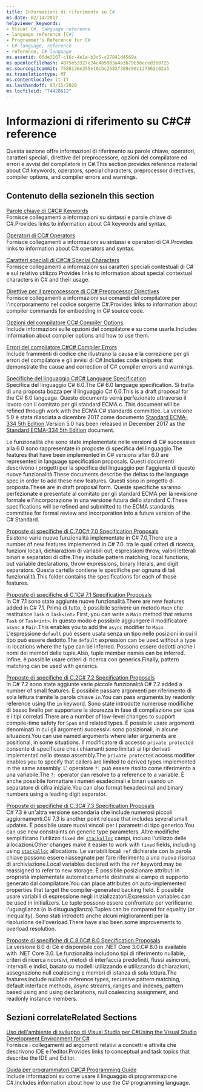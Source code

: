 ```yaml
---
title: Informazioni di riferimento su C#
ms.date: 02/14/2017
helpviewer_keywords:
- Visual C#, language reference
- language reference [C#]
- Programmer's Reference for C#
- C# language, reference
- reference, C# language
ms.assetid: 06de3167-c16c-4e1a-b3c5-c27841d4569a
ms.openlocfilehash: 4875e53327e24c4b5983a4a3b79b5beced368725
ms.sourcegitcommit: 7588136e355e10cbc2582f389c90c127363c02a5
ms.translationtype: MT
ms.contentlocale: it-IT
ms.lasthandoff: 03/15/2020
ms.locfileid: "74428612"
---
```

# <a name="c-reference"></a><span data-ttu-id="d4855-102">Informazioni di riferimento su C#</span><span class="sxs-lookup"><span data-stu-id="d4855-102">C# reference</span></span>

<span data-ttu-id="d4855-103">Questa sezione offre informazioni di riferimento su parole chiave, operatori, caratteri speciali, direttive del preprocessore, opzioni del compilatore ed errori e avvisi del compilatore in C#.</span><span class="sxs-lookup"><span data-stu-id="d4855-103">This section provides reference material about C# keywords, operators, special characters, preprocessor directives, compiler options, and compiler errors and warnings.</span></span>  
  
## <a name="in-this-section"></a><span data-ttu-id="d4855-104">Contenuto della sezione</span><span class="sxs-lookup"><span data-stu-id="d4855-104">In this section</span></span>

 [<span data-ttu-id="d4855-105">Parole chiave di C#</span><span class="sxs-lookup"><span data-stu-id="d4855-105">C# Keywords</span></span>](./keywords/index.md)  
 <span data-ttu-id="d4855-106">Fornisce collegamenti a informazioni su sintassi e parole chiave di C#.</span><span class="sxs-lookup"><span data-stu-id="d4855-106">Provides links to information about C# keywords and syntax.</span></span>  
  
 [<span data-ttu-id="d4855-107">Operatori di C</span><span class="sxs-lookup"><span data-stu-id="d4855-107">C# Operators</span></span>](./operators/index.md)  
 <span data-ttu-id="d4855-108">Fornisce collegamenti a informazioni su sintassi e operatori di C#.</span><span class="sxs-lookup"><span data-stu-id="d4855-108">Provides links to information about C# operators and syntax.</span></span>  

 [<span data-ttu-id="d4855-109">Caratteri speciali di C#</span><span class="sxs-lookup"><span data-stu-id="d4855-109">C# Special Characters</span></span>](./tokens/index.md)  
 <span data-ttu-id="d4855-110">Fornisce collegamenti a informazioni sui caratteri speciali contestuali di C# e sul relativo utilizzo.</span><span class="sxs-lookup"><span data-stu-id="d4855-110">Provides links to information about special contextual characters in C# and their usage.</span></span>  

 [<span data-ttu-id="d4855-111">Direttive per il preprocessore di C</span><span class="sxs-lookup"><span data-stu-id="d4855-111">C# Preprocessor Directives</span></span>](./preprocessor-directives/index.md)  
 <span data-ttu-id="d4855-112">Fornisce collegamenti a informazioni sui comandi del compilatore per l'incorporamento nel codice sorgente C#.</span><span class="sxs-lookup"><span data-stu-id="d4855-112">Provides links to information about compiler commands for embedding in C# source code.</span></span>  
  
 [<span data-ttu-id="d4855-113">Opzioni del compilatore C</span><span class="sxs-lookup"><span data-stu-id="d4855-113">C# Compiler Options</span></span>](./compiler-options/index.md)  
 <span data-ttu-id="d4855-114">Include informazioni sulle opzioni del compilatore e su come usarle.</span><span class="sxs-lookup"><span data-stu-id="d4855-114">Includes information about compiler options and how to use them.</span></span>  
  
 [<span data-ttu-id="d4855-115">Errori del compilatore C#</span><span class="sxs-lookup"><span data-stu-id="d4855-115">C# Compiler Errors</span></span>](./compiler-messages/index.md)  
 <span data-ttu-id="d4855-116">Include frammenti di codice che illustrano la causa e la correzione per gli errori del compilatore e gli avvisi di C#.</span><span class="sxs-lookup"><span data-stu-id="d4855-116">Includes code snippets that demonstrate the cause and correction of C# compiler errors and warnings.</span></span>  
  
 [<span data-ttu-id="d4855-117">Specifiche del linguaggio C#</span><span class="sxs-lookup"><span data-stu-id="d4855-117">C# Language Specification</span></span>](../../../_csharplang/spec/introduction.md)  
 <span data-ttu-id="d4855-118">Specifica del linguaggio C# 6.0.</span><span class="sxs-lookup"><span data-stu-id="d4855-118">The C# 6.0 language specification.</span></span> <span data-ttu-id="d4855-119">Si tratta di una proposta bozza per il linguaggio C# 6.0.</span><span class="sxs-lookup"><span data-stu-id="d4855-119">This is a draft proposal for the C# 6.0 language.</span></span> <span data-ttu-id="d4855-120">Questo documento verrà perfezionato attraverso il lavoro con il comitato per gli standard ECMA c..</span><span class="sxs-lookup"><span data-stu-id="d4855-120">This document will be refined through work with the ECMA C# standards committee.</span></span> <span data-ttu-id="d4855-121">La versione 5.0 è stata rilasciata a dicembre 2017 come documento [Standard ECMA-334 5th Edition](https://www.ecma-international.org/publications/files/ECMA-ST/ECMA-334.pdf).</span><span class="sxs-lookup"><span data-stu-id="d4855-121">Version 5.0 has been released in December 2017 as the [Standard ECMA-334 5th Edition](https://www.ecma-international.org/publications/files/ECMA-ST/ECMA-334.pdf) document.</span></span>

<span data-ttu-id="d4855-122">Le funzionalità che sono state implementate nelle versioni di C# successive alla 6.0 sono rappresentate in proposte di specifica del linguaggio.</span><span class="sxs-lookup"><span data-stu-id="d4855-122">The features that have been implemented in C# versions after 6.0 are represented in language specification proposals.</span></span> <span data-ttu-id="d4855-123">Questi documenti descrivono i progetti per la specifica del linguaggio per l'aggiunta di queste nuove funzionalità.</span><span class="sxs-lookup"><span data-stu-id="d4855-123">These documents describe the deltas to the language spec in order to add these new features.</span></span> <span data-ttu-id="d4855-124">Questi sono in progetto di proposta.</span><span class="sxs-lookup"><span data-stu-id="d4855-124">These are in draft proposal form.</span></span> <span data-ttu-id="d4855-125">Queste specifiche saranno perfezionate e presentate al comitato per gli standard ECMA per la revisione formale e l'incorporazione in una versione futura dello standard C.</span><span class="sxs-lookup"><span data-stu-id="d4855-125">These specifications will be refined and submitted to the ECMA standards committee for formal review and incorporation into a future version of the C# Standard.</span></span>

 [<span data-ttu-id="d4855-126">Proposte di specifiche di C.7.0</span><span class="sxs-lookup"><span data-stu-id="d4855-126">C# 7.0 Specification Proposals</span></span>](../../../_csharplang/proposals/csharp-7.0/pattern-matching.md)  
 <span data-ttu-id="d4855-127">Esistono varie nuove funzionalità implementate in C# 7.0,</span><span class="sxs-lookup"><span data-stu-id="d4855-127">There are a number of new features implemented in C# 7.0.</span></span> <span data-ttu-id="d4855-128">tra le quali criteri di ricerca, funzioni locali, dichiarazioni di variabili out, espressioni throw, valori letterali binari e separatori di cifre.</span><span class="sxs-lookup"><span data-stu-id="d4855-128">They include pattern matching, local functions, out variable declarations, throw expressions, binary literals, and digit separators.</span></span> <span data-ttu-id="d4855-129">Questa cartella contiene le specifiche per ognuna di tali funzionalità.</span><span class="sxs-lookup"><span data-stu-id="d4855-129">This folder contains the specifications for each of those features.</span></span>
  
 [<span data-ttu-id="d4855-130">Proposte di specifiche di C.1</span><span class="sxs-lookup"><span data-stu-id="d4855-130">C# 7.1 Specification Proposals</span></span>](../../../_csharplang/proposals/csharp-7.1/async-main.md)  
 <span data-ttu-id="d4855-131">In C# 7.1 sono state aggiunte nuove funzionalità.</span><span class="sxs-lookup"><span data-stu-id="d4855-131">There are new features added in C# 7.1.</span></span> <span data-ttu-id="d4855-132">Prima di tutto, è possibile scrivere un metodo `Main` che restituisce `Task` o `Task<int>`.</span><span class="sxs-lookup"><span data-stu-id="d4855-132">First, you can write a `Main` method that returns `Task` or `Task<int>`.</span></span> <span data-ttu-id="d4855-133">In questo modo è possibile aggiungere il modificatore `async` a `Main`.</span><span class="sxs-lookup"><span data-stu-id="d4855-133">This enables you to add the `async` modifier to `Main`.</span></span> <span data-ttu-id="d4855-134">L'espressione `default` può essere usata senza un tipo nelle posizioni in cui il tipo può essere dedotto.</span><span class="sxs-lookup"><span data-stu-id="d4855-134">The `default` expression can be used without a type in locations where the type can be inferred.</span></span> <span data-ttu-id="d4855-135">Possono essere dedotti anche i nomi dei membri delle tuple.</span><span class="sxs-lookup"><span data-stu-id="d4855-135">Also, tuple member names can be inferred.</span></span> <span data-ttu-id="d4855-136">Infine, è possibile usare criteri di ricerca con generics.</span><span class="sxs-lookup"><span data-stu-id="d4855-136">Finally, pattern matching can be used with generics.</span></span>

 [<span data-ttu-id="d4855-137">Proposte di specifiche di C.2</span><span class="sxs-lookup"><span data-stu-id="d4855-137">C# 7.2 Specification Proposals</span></span>](../../../_csharplang/proposals/csharp-7.2/readonly-ref.md)  
 <span data-ttu-id="d4855-138">In C# 7.2 sono state aggiunte varie piccole funzionalità.</span><span class="sxs-lookup"><span data-stu-id="d4855-138">C# 7.2 added a number of small features.</span></span> <span data-ttu-id="d4855-139">È possibile passare argomenti per riferimento di sola lettura tramite la parola chiave `in`.</span><span class="sxs-lookup"><span data-stu-id="d4855-139">You can pass arguments by readonly reference using the `in` keyword.</span></span> <span data-ttu-id="d4855-140">Sono state introdotte numerose modifiche di basso livello per supportare la sicurezza in fase di compilazione per `Span` e i tipi correlati.</span><span class="sxs-lookup"><span data-stu-id="d4855-140">There are a number of low-level changes to support compile-time safety for `Span` and related types.</span></span> <span data-ttu-id="d4855-141">È possibile usare argomenti denominati in cui gli argomenti successivi sono posizionali, in alcune situazioni.</span><span class="sxs-lookup"><span data-stu-id="d4855-141">You can use named arguments where later arguments are positional, in some situations.</span></span> <span data-ttu-id="d4855-142">Il modificatore di accesso `private protected` consente di specificare che i chiamanti sono limitati ai tipi derivati implementati nello stesso assembly.</span><span class="sxs-lookup"><span data-stu-id="d4855-142">The `private protected` access modifier enables you to specify that callers are limited to derived types implemented in the same assembly.</span></span> <span data-ttu-id="d4855-143">L' operatore `?:` può essere risolto come riferimento a una variabile.</span><span class="sxs-lookup"><span data-stu-id="d4855-143">The `?:` operator can resolve to a reference to a variable.</span></span> <span data-ttu-id="d4855-144">È anche possibile formattare i numeri esadecimali e binari usando un separatore di cifra iniziale.</span><span class="sxs-lookup"><span data-stu-id="d4855-144">You can also format hexadecimal and binary numbers using a leading digit separator.</span></span>

 [<span data-ttu-id="d4855-145">Proposte di specifiche di C.3</span><span class="sxs-lookup"><span data-stu-id="d4855-145">C# 7.3 Specification Proposals</span></span>](../../../_csharplang/proposals/csharp-7.3/blittable.md)  
 <span data-ttu-id="d4855-146">C# 7.3 è un'altra versione secondaria che include numerosi piccoli aggiornamenti.</span><span class="sxs-lookup"><span data-stu-id="d4855-146">C# 7.3 is another point release that includes several small updates.</span></span> <span data-ttu-id="d4855-147">È possibile usare nuovi vincoli per i parametri di tipo generico.</span><span class="sxs-lookup"><span data-stu-id="d4855-147">You can use new constraints on generic type parameters.</span></span> <span data-ttu-id="d4855-148">Altre modifiche semplificano l'utilizzo `fixed` dei [`stackalloc`](./operators/stackalloc.md) campi, incluso l'utilizzo delle allocazioni.</span><span class="sxs-lookup"><span data-stu-id="d4855-148">Other changes make it easier to work with `fixed` fields, including using [`stackalloc`](./operators/stackalloc.md) allocations.</span></span> <span data-ttu-id="d4855-149">Le variabili locali `ref` dichiarate con la parola chiave possono essere riassegnate per fare riferimento a una nuova risorsa di archiviazione.</span><span class="sxs-lookup"><span data-stu-id="d4855-149">Local variables declared with the `ref` keyword may be reassigned to refer to new storage.</span></span> <span data-ttu-id="d4855-150">È possibile posizionare attributi in proprietà implementate automaticamente destinate al campo di supporto generato dal compilatore.</span><span class="sxs-lookup"><span data-stu-id="d4855-150">You can place attributes on auto-implemented properties that target the compiler-generated backing field.</span></span> <span data-ttu-id="d4855-151">È possibile usare variabili di espressione negli inizializzatori.</span><span class="sxs-lookup"><span data-stu-id="d4855-151">Expression variables can be used in initializers.</span></span> <span data-ttu-id="d4855-152">Le tuple possono essere confrontate per verificarne l'uguaglianza (o la disuguaglianza).</span><span class="sxs-lookup"><span data-stu-id="d4855-152">Tuples can be compared for equality (or inequality).</span></span> <span data-ttu-id="d4855-153">Sono stati introdotti anche alcuni miglioramenti per la risoluzione dell'overload.</span><span class="sxs-lookup"><span data-stu-id="d4855-153">There have also been some improvements to overload resolution.</span></span>
  
 [<span data-ttu-id="d4855-154">Proposte di specifiche di C.8.0</span><span class="sxs-lookup"><span data-stu-id="d4855-154">C# 8.0 Specification Proposals</span></span>](../../../_csharplang/proposals/csharp-8.0/nullable-reference-types.md)  
 <span data-ttu-id="d4855-155">La versione 8.0 di Cè è disponibile con .NET Core 3.0.</span><span class="sxs-lookup"><span data-stu-id="d4855-155">C# 8.0 is available with .NET Core 3.0.</span></span> <span data-ttu-id="d4855-156">Le funzionalità includono tipi di riferimento nullable, criteri di ricerca ricorsivi, metodi di interfaccia predefiniti, flussi asincroni, intervalli e indici, basato su modelli utilizzando e utilizzando dichiarazioni, assegnazione null coalescing e membri di istanza di sola lettura.</span><span class="sxs-lookup"><span data-stu-id="d4855-156">The features include nullable reference types, recursive pattern matching, default interface methods, async streams, ranges and indexes, pattern based using and using declarations, null coalescing assignment, and readonly instance members.</span></span>
  
## <a name="related-sections"></a><span data-ttu-id="d4855-157">Sezioni correlate</span><span class="sxs-lookup"><span data-stu-id="d4855-157">Related Sections</span></span>  

 [<span data-ttu-id="d4855-158">Uso dell'ambiente di sviluppo di Visual Studio per C#</span><span class="sxs-lookup"><span data-stu-id="d4855-158">Using the Visual Studio Development Environment for C#</span></span>](/visualstudio/get-started/csharp)  
 <span data-ttu-id="d4855-159">Fornisce i collegamenti ad argomenti relativi a concetti e attività che descrivono IDE e l'editor.</span><span class="sxs-lookup"><span data-stu-id="d4855-159">Provides links to conceptual and task topics that describe the IDE and Editor.</span></span>  
  
 [<span data-ttu-id="d4855-160">Guida per programmatori C#</span><span class="sxs-lookup"><span data-stu-id="d4855-160">C# Programming Guide</span></span>](../programming-guide/index.md)  
 <span data-ttu-id="d4855-161">Include informazioni su come usare il linguaggio di programmazione C#.</span><span class="sxs-lookup"><span data-stu-id="d4855-161">Includes information about how to use the C# programming language.</span></span>
